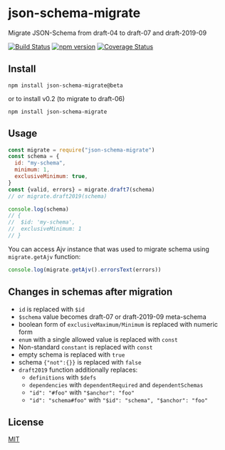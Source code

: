 # json-schema-migrate

Migrate JSON-Schema from draft-04 to draft-07 and draft-2019-09

[![Build Status](https://travis-ci.org/epoberezkin/json-schema-migrate.svg?branch=master)](https://travis-ci.org/epoberezkin/json-schema-migrate)
[![npm version](https://badge.fury.io/js/json-schema-migrate.svg)](http://badge.fury.io/js/json-schema-migrate)
[![Coverage Status](https://coveralls.io/repos/github/epoberezkin/json-schema-migrate/badge.svg?branch=master)](https://coveralls.io/github/epoberezkin/json-schema-migrate?branch=master)

## Install

```
npm install json-schema-migrate@beta
```

or to install v0.2 (to migrate to draft-06)

```
npm install json-schema-migrate
```

## Usage

```javascript
const migrate = require("json-schema-migrate")
const schema = {
  id: "my-schema",
  minimum: 1,
  exclusiveMinimum: true,
}
const {valid, errors} = migrate.draft7(schema)
// or migrate.draft2019(schema)

console.log(schema)
// {
//  $id: 'my-schema',
//  exclusiveMinimum: 1
// }
```

You can access Ajv instance that was used to migrate schema using `migrate.getAjv` function:

```javascript
console.log(migrate.getAjv().errorsText(errors))
```

## Changes in schemas after migration

- `id` is replaced with `$id`
- `$schema` value becomes draft-07 or draft-2019-09 meta-schema
- boolean form of `exclusiveMaximum/Minimum` is replaced with numeric form
- `enum` with a single allowed value is replaced with `const`
- Non-standard `constant` is replaced with `const`
- empty schema is replaced with `true`
- schema `{"not":{}}` is replaced with `false`
- `draft2019` function additionally replaces:
  - `definitions` with `$defs`
  - `dependencies` with `dependentRequired` and `dependentSchemas`
  - `"id": "#foo"` with `"$anchor": "foo"`
  - `"id": "schema#foo"` with `"$id": "schema", "$anchor": "foo"`

## License

[MIT](https://github.com/epoberezkin/json-schema-migrate/blob/master/LICENSE)

